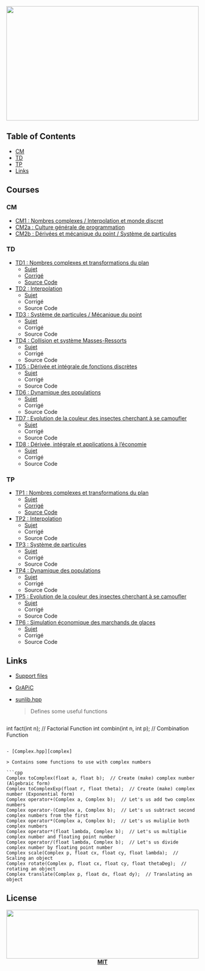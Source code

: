 <p align="center">
  <img src="https://i.nurlan.co/i/lifami.svg" width="100%" height="300">
</p>

Table of Contents
-----------------

- [CM](#cm)
- [TD](#td)
- [TP](#tp)
- [Links](#links)

Courses
-------

### CM

- [CM1 : Nombres complexes / Interpolation et monde discret](CM/CM1.pdf)
- [CM2a : Culture générale de programmation](CM/CM2a.pdf)
- [CM2b : Dérivées et mécanique du point / Système de particules](CM/CM2b.pdf)

### TD

- [TD1 : Nombres complexes et transformations du plan](TD/TD1/)
  - [Sujet](TD/TD1/TD1.pdf)
  - [Corrigé](TD/TD1/TD1-cor.pdf)
  - [Source Code](TD/TD1/Code/)
- [TD2 : Interpolation](TD/TD2/)
  - [Sujet](TD/TD2/TD2.pdf)
  - Corrigé[](TD/TD2/TD2-cor.pdf)
  - Source Code[](TD/TD2/Code/)
- [TD3 : Système de particules / Mécanique du point](TD/TD3/)
  - [Sujet](TD/TD3/TD3.pdf)
  - Corrigé[](TD/TD3/TD3-cor.pdf)
  - Source Code[](TD/TD3/Code/)
- [TD4 : Collision et système Masses-Ressorts](TD/TD4/)
  - [Sujet](TD/TD4/TD4.pdf)
  - Corrigé[](TD/TD4/TD4-cor.pdf)
  - Source Code[](TD/TD4/Code/)
- [TD5 : Dérivée et intégrale de fonctions discrètes](TD/TD5/)
  - [Sujet](TD/TD5/TD5.pdf)
  - Corrigé[](TD/TD5/TD5-cor.pdf)
  - Source Code[](TD/TD5/Code/)
- [TD6 : Dynamique des populations](TD-TP/TD6-TP4/)
  - [Sujet](TD-TP/TD6-TP4/TD6-TP4.pdf)
  - Corrigé[](TD-TP/TD6-TP4/TD6-TP4-cor.pdf)
  - Source Code[](TD-TP/TD6-TP4/Code/)
- [TD7 : Evolution de la couleur des insectes cherchant à se camoufler](TD-TP/TD7-TP5/)
  - [Sujet](TD-TP/TD7-TP5/TD7-TP5.pdf)
  - Corrigé[](TD-TP/TD7-TP5/TD7-TP5-cor.pdf)
  - Source Code[](TD-TP/TD7-TP5/Code/)
- [TD8 : Dérivée, intégrale et applications à l’économie](TD/TD8/)
  - [Sujet](TD/TD8/TD8.pdf)
  - Corrigé[](TD/TD8/TD8-cor.pdf)
  - Source Code[](TD/TD8/Code/)

### TP

- [TP1 : Nombres complexes et transformations du plan](TP/TP1/)
  - [Sujet](TP/TP1/TP1.pdf)
  - [Corrigé](TP/TP1/TP1-cor.pdf)
  - [Source Code](TP/TP1/Code/)
- [TP2 : Interpolation](TP/TP2/)
  - [Sujet](TP/TP2/TP2.pdf)
  - Corrigé[](TP/TP2/TP2-cor.pdf)
  - Source Code[](TP/TP2/Code/)
- [TP3 : Système de particules](TP/TP3/)
  - [Sujet](TP/TP3/TP3.pdf)
  - Corrigé[](TP/TP3/TP3-cor.pdf)
  - Source Code[](TP/TP3/Code/)
- [TP4 : Dynamique des populations](TD-TP/TD6-TP4/)
  - [Sujet](TD-TP/TD6-TP4/TD6-TP4.pdf)
  - Corrigé[](TD-TP/TD6-TP4/TD6-TP4-cor.pdf)
  - Source Code[](TD-TP/TD6-TP4/Code/)
- [TP5 : Evolution de la couleur des insectes cherchant à se camoufler](TD-TP/TD7-TP5/)
  - [Sujet](TD-TP/TD7-TP5/TD7-TP5.pdf)
  - Corrigé[](TD-TP/TD7-TP5/TD7-TP5-cor.pdf)
  - Source Code[](TD-TP/TD7-TP5/Code/)
- [TP6 : Simulation économique des marchands de glaces](TP/TP6/)
  - [Sujet](TP/TP6/TP6.pdf)
  - Corrigé[](TP/TP6/TP6-cor.pdf)
  - Source Code[](TP/TP6/Code/)

## Links

- [Support files](TD-TP/All.pdf)
- [GrAPiC][grapic]
- [sunlib.hpp][sunlib]

  > Defines some useful functions

  ```cpp
int fact(int n);  // Factorial Function
int combin(int n, int p);  // Combination Function
  ```

- [Complex.hpp][complex]

  > Contains some functions to use with complex numbers

  ```cpp
Complex toComplex(float a, float b);  // Create (make) complex number (Algebraic form)
Complex toComplexExp(float r, float theta);  // Create (make) complex number (Exponential form)
Complex operator+(Complex a, Complex b);  // Let's us add two complex numbers
Complex operator-(Complex a, Complex b);  // Let's us subtract second complex numbers from the first
Complex operator*(Complex a, Complex b);  // Let's us muliplie both complex numbers
Complex operator*(float lambda, Complex b);  // Let's us multiplie complex number and floating point number
Complex operator/(float lambda, Complex b);  // Let's us divide complex number by floating point number
Complex scale(Complex p, float cx, float cy, float lambda);  // Scaling an object
Complex rotate(Complex p, float cx, float cy, float thetaDeg);  // rotating an object
Complex translate(Complex p, float dx, float dy);  // Translating an object
  ```

## License

<p align="center">
  <a href="./LICENSE"><img src="https://i.nurlan.co/i/logo.svg" width="100%" height="128"></a>
  <a href="./LICENSE"><strong>MIT</strong></a>
</p>



[grapic]: http://liris.cnrs.fr/alexandre.meyer/grapic/html/index.html
[sunlib]: https://git.io/vXZXX
[complex]: https://git.io/vXlKK
